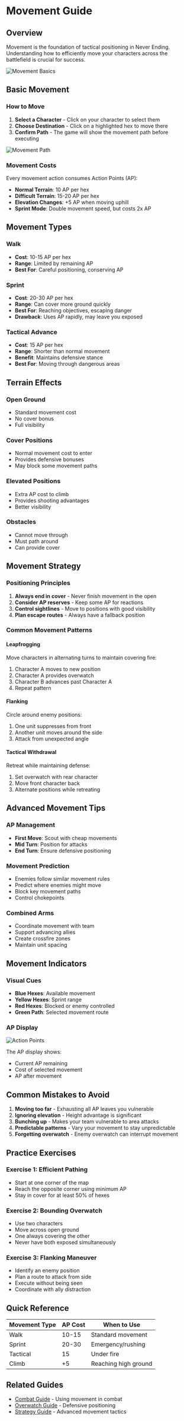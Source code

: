 # Movement Guide

## Overview
Movement is the foundation of tactical positioning in Never Ending. Understanding how to efficiently move your characters across the battlefield is crucial for success.

![Movement Basics](../images/05-movement-highlight.png)

## Basic Movement

### How to Move
1. **Select a Character** - Click on your character to select them
2. **Choose Destination** - Click on a highlighted hex to move there
3. **Confirm Path** - The game will show the movement path before executing

![Movement Path](../images/03-game-board.png)

### Movement Costs
Every movement action consumes Action Points (AP):
- **Normal Terrain**: 10 AP per hex
- **Difficult Terrain**: 15-20 AP per hex
- **Elevation Changes**: +5 AP when moving uphill
- **Sprint Mode**: Double movement speed, but costs 2x AP

## Movement Types

### Walk
- **Cost**: 10-15 AP per hex
- **Range**: Limited by remaining AP
- **Best For**: Careful positioning, conserving AP

### Sprint
- **Cost**: 20-30 AP per hex  
- **Range**: Can cover more ground quickly
- **Best For**: Reaching objectives, escaping danger
- **Drawback**: Uses AP rapidly, may leave you exposed

### Tactical Advance
- **Cost**: 15 AP per hex
- **Range**: Shorter than normal movement
- **Benefit**: Maintains defensive stance
- **Best For**: Moving through dangerous areas

## Terrain Effects

### Open Ground
- Standard movement cost
- No cover bonus
- Full visibility

### Cover Positions
- Normal movement cost to enter
- Provides defensive bonuses
- May block some movement paths

### Elevated Positions
- Extra AP cost to climb
- Provides shooting advantages
- Better visibility

### Obstacles
- Cannot move through
- Must path around
- Can provide cover

## Movement Strategy

### Positioning Principles
1. **Always end in cover** - Never finish movement in the open
2. **Consider AP reserves** - Keep some AP for reactions
3. **Control sightlines** - Move to positions with good visibility
4. **Plan escape routes** - Always have a fallback position

### Common Movement Patterns

#### Leapfrogging
Move characters in alternating turns to maintain covering fire:
1. Character A moves to new position
2. Character A provides overwatch
3. Character B advances past Character A
4. Repeat pattern

#### Flanking
Circle around enemy positions:
1. One unit suppresses from front
2. Another unit moves around the side
3. Attack from unexpected angle

#### Tactical Withdrawal
Retreat while maintaining defense:
1. Set overwatch with rear character
2. Move front character back
3. Alternate positions while retreating

## Advanced Movement Tips

### AP Management
- **First Move**: Scout with cheap movements
- **Mid Turn**: Position for attacks
- **End Turn**: Ensure defensive positioning

### Movement Prediction
- Enemies follow similar movement rules
- Predict where enemies might move
- Block key movement paths
- Control chokepoints

### Combined Arms
- Coordinate movement with team
- Support advancing allies
- Create crossfire zones
- Maintain unit spacing

## Movement Indicators

### Visual Cues
- **Blue Hexes**: Available movement
- **Yellow Hexes**: Sprint range
- **Red Hexes**: Blocked or enemy controlled
- **Green Path**: Selected movement route

### AP Display
![Action Points](../images/04-action-points.png)

The AP display shows:
- Current AP remaining
- Cost of selected movement
- AP after movement

## Common Mistakes to Avoid

1. **Moving too far** - Exhausting all AP leaves you vulnerable
2. **Ignoring elevation** - Height advantage is significant
3. **Bunching up** - Makes your team vulnerable to area attacks
4. **Predictable patterns** - Vary your movement to stay unpredictable
5. **Forgetting overwatch** - Enemy overwatch can interrupt movement

## Practice Exercises

### Exercise 1: Efficient Pathing
- Start at one corner of the map
- Reach the opposite corner using minimum AP
- Stay in cover for at least 50% of hexes

### Exercise 2: Bounding Overwatch
- Use two characters
- Move across open ground
- One always covering the other
- Never have both exposed simultaneously

### Exercise 3: Flanking Maneuver
- Identify an enemy position
- Plan a route to attack from side
- Execute without being seen
- Coordinate with ally distraction

## Quick Reference

| Movement Type | AP Cost | When to Use |
|--------------|---------|-------------|
| Walk | 10-15 | Standard movement |
| Sprint | 20-30 | Emergency/rushing |
| Tactical | 15 | Under fire |
| Climb | +5 | Reaching high ground |

## Related Guides
- [Combat Guide](combat.md) - Using movement in combat
- [Overwatch Guide](overwatch.md) - Defensive positioning
- [Strategy Guide](strategy.md) - Advanced movement tactics